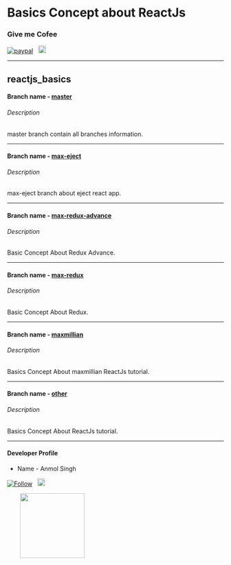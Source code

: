 # Basics Concept about ReactJs

### Give me Cofee
[![paypal](https://aleen42.github.io/badges/src/paypal.svg)](https://paypal.me/anmolsukki?locale.x=en_GB) &nbsp;
<a href="https://raw.githubusercontent.com/anmolsukki/stuff/pics/images/google_pay_barcode.png" ><img src="https://github.com/anmolsukki/stuff/blob/pics/images/google_pay_logo.png" height="18px"></a> &nbsp;
<a href="https://raw.githubusercontent.com/anmolsukki/stuff/pics/images/paytm_barcode.jpg" ><img src="https://github.com/anmolsukki/stuff/blob/pics/images/paytm_icon.png" height="16px"></a>

------------------------------------------------------------------------------------------------------------------------------------------

## reactjs_basics

#### Branch name - [master](https://github.com/anmolsukki/reactjs_basics/tree/master)
###### Description 

master branch contain all branches information.

----------------------------------------------------------------------------------------------------------------------------------------

#### Branch name - [max-eject](https://github.com/anmolsukki/reactjs_basics/tree/max-eject)
###### Description 

max-eject branch about eject react app.

----------------------------------------------------------------------------------------------------------------------------------------

#### Branch name - [max-redux-advance](https://github.com/anmolsukki/reactjs_basics/tree/max-redux-advance)
###### Description 

Basic Concept About Redux Advance.

----------------------------------------------------------------------------------------------------------------------------------------

#### Branch name - [max-redux](https://github.com/anmolsukki/reactjs_basics/tree/max-redux)
###### Description 

Basic Concept About Redux.

----------------------------------------------------------------------------------------------------------------------------------------

#### Branch name - [maxmillian](https://github.com/anmolsukki/reactjs_basics/tree/maxmillian)
###### Description 

Basics Concept About maxmillian ReactJs tutorial.

----------------------------------------------------------------------------------------------------------------------------------------

#### Branch name - [other](https://github.com/anmolsukki/reactjs_basics/tree/other)
###### Description 

Basics Concept About ReactJs tutorial.

----------------------------------------------------------------------------------------------------------------------------------------

#### Developer Profile
*   Name - Anmol Singh

[![Follow](https://img.shields.io/twitter/url/https/github.com/openebs/openebs.svg?style=social&label=Follow)](https://twitter.com/Anmolsukki) &nbsp;
<a href="https://www.linkedin.com/in/anmolsukki/" ><img src="https://upload.wikimedia.org/wikipedia/commons/0/01/LinkedIn_Logo.svg" height="18px"></a>

<kbd>
<img src="https://pbs.twimg.com/profile_images/917773516388294657/blG446QN_400x400.jpg" hspace="30" height="150px">
  </kbd>
<br/>
